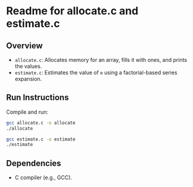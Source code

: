 # Readme for allocate.c and estimate.c

## Overview
- `allocate.c`: Allocates memory for an array, fills it with ones, and prints the values.
- `estimate.c`: Estimates the value of `e` using a factorial-based series expansion.

## Run Instructions
Compile and run:
```sh
gcc allocate.c -o allocate
./allocate

gcc estimate.c -o estimate
./estimate
```

## Dependencies
- C compiler (e.g., GCC).
